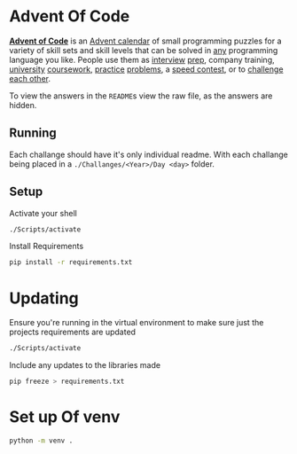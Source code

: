 # Advent Of Code

**[Advent of Code](https://adventofcode.com/)** is an [Advent calendar](https://en.wikipedia.org/wiki/Advent_calendar) of small programming puzzles for a variety of skill sets and skill levels that can be solved in [any](https://github.com/search?q=advent+of+code) programming language you like. People use them as [interview](https://y3l2n.com/2018/05/09/interview-prep-advent-of-code/) [prep](https://twitter.com/dznqbit/status/1037607793144938497), company training, [university](https://gitlab.com/imhoffman/fa19b4-mat3006/wikis/home) [coursework](https://gribblelab.org/teaching/scicomp2021/index.html), [practice](https://twitter.com/mrdanielklein/status/936267621468483584) [problems](https://comp215.blogs.rice.edu/), a [speed contest](https://adventofcode.com/leaderboard), or to [challenge each other](https://www.reddit.com/r/adventofcode/search?q=flair%3Aupping&restrict_sr=on).

To view the answers in the `README`s view the raw file, as the answers are hidden.

## Running

Each challange should have it's only individual readme. With each challange being placed in a `./Challanges/<Year>/Day <day>` folder.

## Setup

Activate your shell

```sh
./Scripts/activate
```

Install Requirements

```sh
pip install -r requirements.txt
```

# Updating 

Ensure you're running in the virtual environment to make sure just the projects requirements are updated

```sh
./Scripts/activate
```

Include any updates to the libraries made

```sh
pip freeze > requirements.txt
```

# Set up Of venv

```sh
python -m venv .
```
